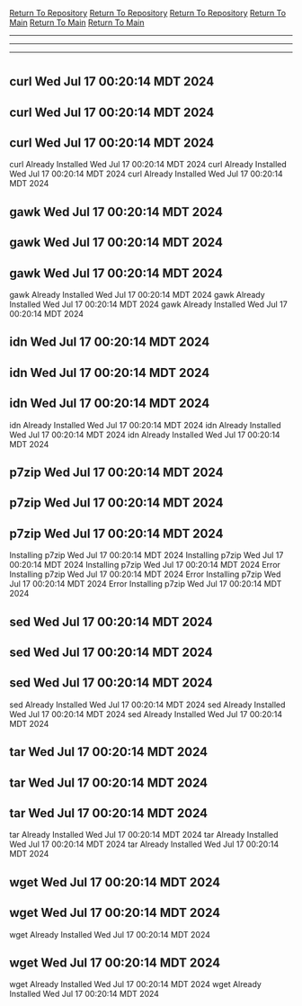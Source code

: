 [Return To Repository](https://github.com/DigitalWarrior/piholeparser/)
[Return To Repository](https://github.com/DigitalWarrior/piholeparser/)
[Return To Repository](https://github.com/DigitalWarrior/piholeparser/)
[Return To Main](https://github.com/DigitalWarrior/piholeparser/blob/master/RecentRunLogs/Mainlog.md)
[Return To Main](https://github.com/DigitalWarrior/piholeparser/blob/master/RecentRunLogs/Mainlog.md)
[Return To Main](https://github.com/DigitalWarrior/piholeparser/blob/master/RecentRunLogs/Mainlog.md)
____________________________________
____________________________________
____________________________________
# 
# 
# 
## curl Wed Jul 17 00:20:14 MDT 2024
## curl Wed Jul 17 00:20:14 MDT 2024
## curl Wed Jul 17 00:20:14 MDT 2024
curl Already Installed Wed Jul 17 00:20:14 MDT 2024
curl Already Installed Wed Jul 17 00:20:14 MDT 2024
curl Already Installed Wed Jul 17 00:20:14 MDT 2024
## gawk Wed Jul 17 00:20:14 MDT 2024
## gawk Wed Jul 17 00:20:14 MDT 2024
## gawk Wed Jul 17 00:20:14 MDT 2024
gawk Already Installed Wed Jul 17 00:20:14 MDT 2024
gawk Already Installed Wed Jul 17 00:20:14 MDT 2024
gawk Already Installed Wed Jul 17 00:20:14 MDT 2024
## idn Wed Jul 17 00:20:14 MDT 2024
## idn Wed Jul 17 00:20:14 MDT 2024
## idn Wed Jul 17 00:20:14 MDT 2024
idn Already Installed Wed Jul 17 00:20:14 MDT 2024
idn Already Installed Wed Jul 17 00:20:14 MDT 2024
idn Already Installed Wed Jul 17 00:20:14 MDT 2024
## p7zip Wed Jul 17 00:20:14 MDT 2024
## p7zip Wed Jul 17 00:20:14 MDT 2024
## p7zip Wed Jul 17 00:20:14 MDT 2024
Installing p7zip Wed Jul 17 00:20:14 MDT 2024
Installing p7zip Wed Jul 17 00:20:14 MDT 2024
Installing p7zip Wed Jul 17 00:20:14 MDT 2024
Error Installing p7zip Wed Jul 17 00:20:14 MDT 2024
Error Installing p7zip Wed Jul 17 00:20:14 MDT 2024
Error Installing p7zip Wed Jul 17 00:20:14 MDT 2024
## sed Wed Jul 17 00:20:14 MDT 2024
## sed Wed Jul 17 00:20:14 MDT 2024
## sed Wed Jul 17 00:20:14 MDT 2024
sed Already Installed Wed Jul 17 00:20:14 MDT 2024
sed Already Installed Wed Jul 17 00:20:14 MDT 2024
sed Already Installed Wed Jul 17 00:20:14 MDT 2024
## tar Wed Jul 17 00:20:14 MDT 2024
## tar Wed Jul 17 00:20:14 MDT 2024
## tar Wed Jul 17 00:20:14 MDT 2024
tar Already Installed Wed Jul 17 00:20:14 MDT 2024
tar Already Installed Wed Jul 17 00:20:14 MDT 2024
tar Already Installed Wed Jul 17 00:20:14 MDT 2024
## wget Wed Jul 17 00:20:14 MDT 2024
## wget Wed Jul 17 00:20:14 MDT 2024
wget Already Installed Wed Jul 17 00:20:14 MDT 2024
## wget Wed Jul 17 00:20:14 MDT 2024
wget Already Installed Wed Jul 17 00:20:14 MDT 2024
wget Already Installed Wed Jul 17 00:20:14 MDT 2024
